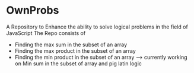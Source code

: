 # OwnProbs
A Repository to Enhance the ability to solve logical problems in the field of JavaScript
The Repo consists of
* Finding the max sum in the subset of an array
* Finding the max product in the subset of an array
* Finding the min product in the subset of an array
  --> currently working on Min sum in the subset of array and pig latin logic
